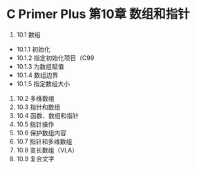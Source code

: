 # C Primer Plus 第10章 数组和指针
1. 10.1 数组  
  - 10.1.1 初始化
  - 10.1.2 指定初始化项目（C99
  - 10.1.3 为数组赋值
  - 10.1.4 数组边界
  - 10.1.5 指定数组大小
1. 10.2 多维数组  
1. 10.3 指针和数组  
1. 10.4 函数、数组和指针  
1. 10.5 指针操作  
1. 10.6 保护数组内容  
1. 10.7 指针和多维数组  
1. 10.8 变长数组（VLA）  
1. 10.9 复合文字  
